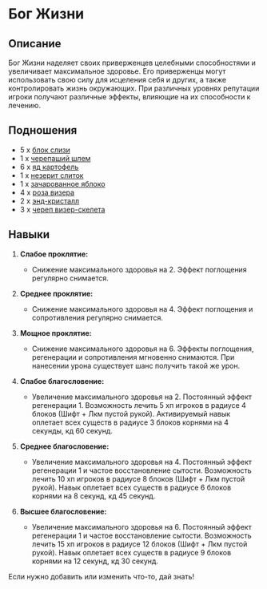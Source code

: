 # Бог Жизни

## Описание
Бог Жизни наделяет своих приверженцев целебными способностями и увеличивает максимальное здоровье. Его приверженцы могут использовать свою силу для исцеления себя и других, а также контролировать жизнь окружающих. При различных уровнях репутации игроки получают различные эффекты, влияющие на их способности к лечению.

## Подношения
  - 5 x [блок слизи]()
  - 1 x [черепаший шлем]()
  - 6 x [яд картофель]()
  - 1 x [незерит слиток]()
  - 1 x [зачарованное яблоко]()
  - 4 x [роза визера]()
  - 2 x [энд-кристалл]()
  - 3 x [череп визер-скелета]()

## Навыки

1. **Слабое проклятие:**
   - Снижение максимального здоровья на 2. Эффект поглощения регулярно снимается.

2. **Среднее проклятие:**
   - Снижение максимального здоровья на 4. Эффект поглощения и сопротивления регулярно снимается.

3. **Мощное проклятие:**
   - Снижение максимального здоровья на 6. Эффекты поглощения, регенерации и сопротивления мгновенно снимаются. При нанесении урона существует шанс получить такой же урон.

4. **Слабое благословение:**
   - Увеличение максимального здоровья на 2. Постоянный эффект регенерации 1. Возможность лечить 5 хп игроков в радиусе 4 блоков (Шифт + Лкм пустой рукой). Активируемый навык оплетает всех существ в радиусе 3 блоков корнями на 4 секунды, кд 60 секунд.

5. **Среднее благословение:**
   - Увеличение максимального здоровья на 4. Постоянный эффект регенерации 1 и частое восстановление сытости. Возможность лечить 10 хп игроков в радиусе 8 блоков (Шифт + Лкм пустой рукой). Навык оплетает всех существ в радиусе 6 блоков корнями на 8 секунд, кд 45 секунд.

6. **Высшее благословение:**
   - Увеличение максимального здоровья на 6. Постоянный эффект регенерации 1 и частое восстановление сытости. Возможность лечить 15 хп игроков в радиусе 12 блоков (Шифт + Лкм пустой рукой). Навык оплетает всех существ в радиусе 9 блоков корнями на 12 секунд, кд 30 секунд.

Если нужно добавить или изменить что-то, дай знать!